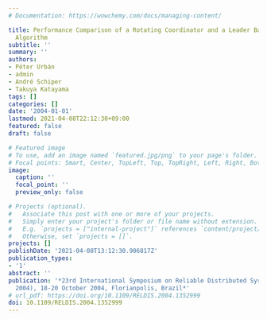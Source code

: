 ```yaml
---
# Documentation: https://wowchemy.com/docs/managing-content/

title: Performance Comparison of a Rotating Coordinator and a Leader Based Consensus
  Algorithm
subtitle: ''
summary: ''
authors:
- Péter Urbán
- admin
- André Schiper
- Takuya Katayama
tags: []
categories: []
date: '2004-01-01'
lastmod: 2021-04-08T22:12:30+09:00
featured: false
draft: false

# Featured image
# To use, add an image named `featured.jpg/png` to your page's folder.
# Focal points: Smart, Center, TopLeft, Top, TopRight, Left, Right, BottomLeft, Bottom, BottomRight.
image:
  caption: ''
  focal_point: ''
  preview_only: false

# Projects (optional).
#   Associate this post with one or more of your projects.
#   Simply enter your project's folder or file name without extension.
#   E.g. `projects = ["internal-project"]` references `content/project/deep-learning/index.md`.
#   Otherwise, set `projects = []`.
projects: []
publishDate: '2021-04-08T13:12:30.906817Z'
publication_types:
- '1'
abstract: ''
publication: '*23rd International Symposium on Reliable Distributed Systems (SRDS
  2004), 18-20 October 2004, Florianpolis, Brazil*'
# url_pdf: https://doi.org/10.1109/RELDIS.2004.1352999
doi: 10.1109/RELDIS.2004.1352999
---
```

